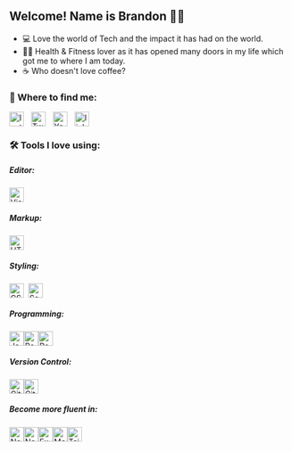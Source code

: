 ## Welcome! Name is Brandon 🙋‍♂️

- 💻 Love the world of Tech and the impact it has had on the world.
- 💪🏼 Health & Fitness lover as it has opened many doors in my life which got me to where I am today.
- ☕️ Who doesn't love coffee?

### 📍 Where to find me:

[<img align="left " alt="linkedin" width="26px" src="https://cdn.jsdelivr.net/npm/simple-icons@6.12.0/icons/linkedin.svg" style="padding-right:10px;" />][linkedin]
[<img align="left" alt="Instagram" width="26px" src="https://cdn.jsdelivr.net/npm/simple-icons@6.8.0/icons/instagram.svg" style="padding-right:10px;" />][instagram]
[<img align="left" alt="Twitter" width="26px" src="https://cdn.jsdelivr.net/npm/simple-icons@6.12.0/icons/twitter.svg" style="padding-right:10px;" />][twitter]
[<img align="left" alt="Youtube" width="26px" src="https://cdn.jsdelivr.net/npm/simple-icons@6.12.0/icons/youtube.svg" style="padding-right:10px;" />][youtube]

### 🛠 Tools I love using:

##### Editor:

[<img alt="Visual Studio Code" width="26px" src="https://cdn.jsdelivr.net/gh/devicons/devicon/icons/vscode/vscode-original.svg" />](https://code.visualstudio.com)

##### Markup:

[<img alt="HTML5" width="26px" src="https://cdn.jsdelivr.net/gh/devicons/devicon/icons/html5/html5-original.svg" />](https://www.w3schools.com/html/)

##### Styling:

[<img alt="CSS3" width="26px" src="https://cdn.jsdelivr.net/gh/devicons/devicon/icons/css3/css3-original.svg" style="margin-right: 8px" />](https://www.w3schools.com/css/default.asp)[<img alt="Sass" width="26px" src="https://cdn.jsdelivr.net/gh/devicons/devicon/icons/sass/sass-original.svg" />](https://www.w3schools.com/sass/sass_variables.php)

##### Programming:

<img alt="JavaScript" width="26px" src="https://cdn.jsdelivr.net/gh/devicons/devicon/icons/javascript/javascript-original.svg"  /><img alt="React" width="26px" src="https://cdn.jsdelivr.net/gh/devicons/devicon/icons/react/react-original.svg" /><img alt="React" width="26px" src="https://cdn.jsdelivr.net/gh/devicons/devicon/icons/redux/redux-original.svg"  />

##### Version Control:

<img alt="Git" width="26px" src="https://cdn.jsdelivr.net/gh/devicons/devicon/icons/git/git-original.svg"  /><img alt="GitHub" width="26px" src="https://user-images.githubusercontent.com/3369400/139447912-e0f43f33-6d9f-45f8-be46-2df5bbc91289.png"  />

##### Become more fluent in:

<img alt="NextJS" width="26px" src="https://cdn.jsdelivr.net/gh/devicons/devicon/icons/nextjs/nextjs-original.svg" /><img alt="NodeJs" width="26px" src="https://cdn.jsdelivr.net/gh/devicons/devicon/icons/nodejs/nodejs-original.svg" /><img alt="Express" width="26px" src="https://cdn.jsdelivr.net/gh/devicons/devicon/icons/express/express-original.svg" /><img alt="MongoDB" width="26px" src="https://cdn.jsdelivr.net/gh/devicons/devicon/icons/mongodb/mongodb-original.svg" /><img alt="Tailwind" width="26px" src="https://cdn.icon-icons.com/icons2/2107/PNG/512/file_type_tailwind_icon_130128.png" />

<br />
<br />

[instagram]: https://instagram.com/BrandonGormley
[twitter]: https://twitter.com/brandongormley
[youtube]: https://www.youtube.com/channel/UCOtIOhA9Y0a36ah9UUZ6RCw
[linkedin]: https://www.linkedin.com/in/brandontgormley/
